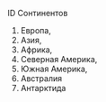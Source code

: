 


ID Сонтинентов 
 1. Европа, 
 2. Азия, 
 3. Африка, 
 5. Северная Америка,
 5. Южная Америка, 
 6. Австралия 
 7. Антарктида